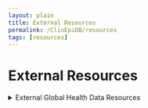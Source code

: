 ```yaml
---
layout: plain
title: External Resources
permalink: /ClinEpiDB/resources
tags: [resources]
---
```

<h1 id="external-resources">External Resources</h1>

<div id="clinepi-resources">
  <details>
    <summary class="h1">External Global Health Data Resources</summary>
      <details class="h2">
        <summary class="h2">Education and Training</summary>
        <ul>
        {% for item in site.data.clinepi_tutorials %}
        {% if item.type == "resource" and  item.subtype == "education" %}
          <li id="{{ item.uid }}">
            <a target="_blank" href="{{ item.fileName }}" title="{{ item.description }}">{{ item.title }}</a> - {{ item.description }}
          </li>
        {% endif %}
        {% unless forloop.last %}{% endunless %}{% endfor %}
        </ul>
      </details>

      <details class="h2">
        <summary class="h2">Data Management</summary>
        <ul>
        {% for item in site.data.clinepi_tutorials %}
        {% if item.type == "resource" and  item.subtype == "management" %}
          <li id="{{ item.uid }}">
            <a target="_blank" href="{{ item.fileName }}" title="{{ item.description }}">{{ item.title }}</a> - {{ item.description }}
          </li>
        {% endif %}
        {% unless forloop.last %}{% endunless %}{% endfor %}
        </ul>
      </details>

      <details class="h2">
        <summary class="h2">Data Visualization, Analysis, Modeling, and Simulations</summary>
        <ul>
        {% for item in site.data.clinepi_tutorials %}
        {% if item.type == "resource" and  item.subtype == "visualization" %}
          <li id="{{ item.uid }}">
            <a target="_blank" href="{{ item.fileName }}" title="{{ item.description }}">{{ item.title }}</a> - {{ item.description }}
          </li>
        {% endif %}
        {% unless forloop.last %}{% endunless %}{% endfor %}
        </ul>
      </details>

      <details class="h2">
        <summary class="h2">Data Repositories</summary>
        <ul>
        {% for item in site.data.clinepi_tutorials %}
        {% if item.type == "resource" and  item.subtype == "repository" %}
          <li id="{{ item.uid }}">
            <a target="_blank" href="{{ item.fileName }}" title="{{ item.description }}">{{ item.title }}</a> - {{ item.description }}
          </li>
        {% endif %}
        {% unless forloop.last %}{% endunless %}{% endfor %}
        </ul>
      </details>
  </details>
</div>
